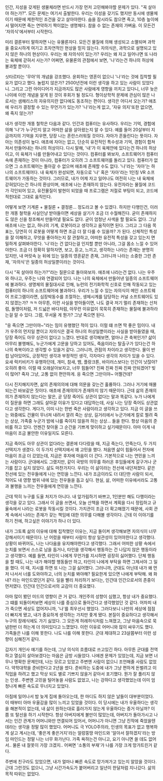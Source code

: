 인간, 지성을 갖게된 생물체라면 반드시 가장 먼저 고민해봐야할 문제가 있다. "꼭 살아야 하는가?". 모든 문제는 여기서 출발한다. 우리는 이성을 갖기도 했지만 동시에 생물체이기 때문에 제한적인 조건을 갖고 살아야한다. 숨을 잠시라도 참으면 죽고, 10층 높이에서 떨어지면 죽는 연약하기 짝이없는 생명체다. 참을 수 없는 존재의 가벼움. 이 모든건 '자의식'에서부터 시작한다.

미리 결론부터 말하자면 나는 유물론자다. 모든건 물질에 의해 생성되고 소멸되며 과학을 중요시하게 여기고 초자연적인 현상을 믿지 않는다. 자의식은, 과학으로 설명되고 있지 않은 하나의 현상이다. 우리는 왜 자의식이 있는가? 우리는 왜 자고 일어나면 또 나라는 육체에 갇혀서 사는가? 어쩌면, 유물론의 관점에서 보면, '나'라는건 하나의 허상에 불과할 뿐이다.

싯타르타는 '무아'의 개념을 강조했다. 윤회하는 영혼이 없으니 '나'라는 것에 집착할 필요가 없다고 했다. 놀랍지 않은가? 2500년전에 이런 생각을 하고 있는 사람이 있었다니. 그리고 그런 아이디어가 지금까지도 많은 사람에게 영향을 끼치고 있다니, 너무 늦은 나이에 이런 개념을 알게 된 것이 후회가 될 정도다. 형이상학적 문제에 관심이 많은 나로서는 샘해리스의 자유의지란 없다에도 동조하는 편이다. 생각은 어디서 오는가? 애초에 우리가 결정할 수 있는 무언가가 있는가? '나'라는게 없고, '자유 의지'또한 없으면, 왜 죽지 않는가?

내가 생각한 개똥 철학은 다음과 같다. 인간과 컴퓨터는 유사하다. 우리는 기억, 경험에 의해 '나'가 누구인지 알고 어떠한 삶을 살아왔는지 알 수 있다. 예를 들어 20살부터 지금까지의 기억을 지우면, 당장 나는 혼란스러워질 것이다. 자아가 흔들린다는 뜻이다. 자아는 의존성이 높다. 애초에 자아는 없고, 단순히 유전적인 특수성과 기억, 경험이 합쳐져서 만들어내는 하나의 허상이다. 다시 말해, '내'가 이 육체안에 있다는건 하나의 허상이고, 이 육체가 나를 만들어내고 있다는 것이다. 컴퓨터를 봐보자, 소프트웨어가 컴퓨터 속에 존재하는 것이 아니라, 컴퓨터가 오히려 그 소프트웨어를 돌리고 있다. 컴퓨터가 없으면 그 소프트웨어는 돌아갈 수 없으며 애초에 존재할 수도 없다. '나'라는 '자아'는 하나의 소프트웨어다. 내 육체가 완성되면, 자동으로 '나' 혹은 '자아'라는 1인칭 VR 소프트웨어가 가동하는 것이다. 그러므로, 내가 어제 자고 일어나도 여전히 나는 내 육체에 갇혀있다는건 하나의 환상이며, 애초에 나는 존재하지 않는다. 유전자라는 물질에 코드가 각인되어 있고, 유전물질이 발현이 되었을 때 프로그램은 저절로 부팅이 되고, 코드에 적힌대로 그대로 움직인다.

어떻게 보면 기계론 + 물질론 + 결정론... 정도라고 볼 수 있겠다. 하지만 다행인건, 이러한 개똥 철학을 사실인냥 받아들이면 세상을 살기가 조금 더 수월해진다. 굳이 존재하지도 않은 신을 창조해서 만들어낼 필요도 없다. 굳이 엄청난 사색을 할 필요도 없다. 그냥 애초에 나는 없고, 하나의 기계, 로봇이라고 생각하고 움직이면 된다. 그리고 그 다음 목표는, 당연히 이 로봇을 어떻게 하면 조금 더 잘 다룰 수 있을까? 가 된다. 신체적인 특성을 잘 이해하고, 무엇을 좋아하는지 잘 관찰하고, 어떠한 유전적 특성을 갖고 있는지 면밀하게 살펴봐야한다. '나'라는 건 없다는걸 인지할 뿐만 아니라, 그걸 몸소 느낄 수 있어야한다. 조금 더 정확히 말하자면, 보고, 듣고, 느끼고, 생각하는 나라는 존재는 분명히 있지만, 내 머릿속 눈 뒤에 있는 일종의 영혼같은 존재, 그러니까 나라는 소중한 그런 존재, '자의식'은 일종의 허상일뿐이라는 것이다.

다시 "꼭 살아야 하는가?"라는 질문으로 돌아와보자. 애초에 나라는건 없다. 나는 우주와 하나고, 우주는 나와 연결되어 있다. 나는 나의 육체에서 만들어낸 일종의 소프트웨어에 불과하다. 생명체의 물질대사로 인해, 뉴런의 전기화학적 신호로 인해 작동되고 있는 컴퓨터의 하나의 소프트웨어에 불과하다. 우리가 느낄 수 있는 자의식이 메인 소프트웨어 프로그램이라면, 심장박동수를 조절하는, 생체시계를 담당하는 커널 소프트웨어도 있지 않겠는가? ㅋㅋ 아무튼, 이런 사실을 받아들이면, 나도 결국 저기 멀리 존재하는 산처럼, 돌맹이처럼, 저 드넓은 바다처럼, 아무런 이유없이 묵묵히 존재하는 물질에 불과하라는걸 알 수 있다. 그럼, 무서울 게 뭔가? 그냥 죽으면 된다.

"응 죽으면 그만이야~"라는 밈이 유행했던 적이 있다. 이럴 떄 쓰면 딱 좋은 밈이다. 내가 우주의 먼지일 뿐이고 자의식은 결국 하나의 허상일뿐이라는 사실을 받아들였을 때, 당장 죽어도 아무 상관이 없다고 느꼈다. 반대로 생각해보면, 얼마나 큰 축복인가? 삶이 아무리 불행해도, 누군가에게 고문을 당하고 있어도, 죽음이라는 탈출구가 있다는건 하나의 축복이라고 생각할 수 있을거 같다. 그러니까, 관점의 차이라고 생각한다. 물이 반컵 남아있어도, 긍정적인 생각과 부정적인 생각, 각자마다 생각의 차이가 있을 수 있다. 요새 럭키비키가 유행하던데, 개미, 참새, 뱀, 플랑크톤, 바이러스보다는 인간이 낫잖아? 오히려 좋아. 이럴 때 오래살아보자고, 너무 힘들어? 진짜 진짜 진짜 진짜 안되겠어? 빚이 많어? 죽자 그냥, 고통 없이 편안하게. 응 죽으면 그만이야~ 어쩔건데?

다시 진지해지자면, 삶의 존재의의에 대해 의문을 갖는건 훌륭하다. 그러나 거기에 매몰되는건 바보같은 짓이다. 애초에 존재의의가 존재하지 않기 때문이다. 근데 삶의 존재의의가 존재하지 않는다는 말은, 곧 당장 죽어도 상관이 없다는 말과 똑같다. 누가 나에게 이 질문을 하면 그래도 살아갈 이유가 있다고 대답하는데, 사실 나는 당장 죽어도 상관없다고 생각한다. 게다가, 이미 나는 한번 죽은 사람이라고 생각하고 있다. 지금 이 글을 쓰는 와중에도 건물이 무너져 내려서 깔려 죽는 상상, 길거리에서 누군가에게 칼로 찔려 죽는 상상, 가족중 누군가 밤에 나를 죽이지 않을까 하는 상상... 들을 한다. 항상 마음의 준비를 하고 있다. 언젠간 찾아올 그 순간을 기쁘게 맞이하고 싶기때문이다. 아마 이게 내 마음이 조금 불안한 이유일지도 모른다.

지금 죽어도 아무 상관이 없다라는 결론에 다다랐을 때, 지금 죽는다, 안죽는다, 두 가지 선택지가 생겼다.  이 두가지 선택지에서 꽤 고민을 했다. 처음엔 삶이 힘들어서 전자에 마음이 조금 더 갔었는데, 지금은 후자에 마음이 더 간다. 기본적으로 나는 연민을 느끼는 사람이다. 군대에서도 그랬지만, 같이 국방의 의무를 하러온 후임들에게 갈구거나 군기를 잡고 싶지 않았다. 삶도 마찬가지다. 우리는 이 삶이라는 전선에 내던져졌다. 같은 전선에 있는 전우들에게 나는 연민을 느낀다. 내가 조금이라도 더 대단한 사람이 되서, 적어도 내 영향 범위 내에 있는 전우들을 돕고 싶다. 현실, 삶, 어떠한 이유에서라도 고통과 불행을 느끼는 전우들에게 연민을 느낀다.

근데 딱히 누구를 도울 처지가 아니다. 내 앞가림하기 바쁘고, 1인분만 해도 다행이라는 생각을 갖고 있다. 그래서 이 글을 쓰면서, 오늘 산책을 하면서 계획을 다시 정립하고 규율속에서 나라는 로봇을 작동시킬 것이다. 가치관이 조금 더 확고해졌기 때문에, 사회 관계 속에서 나라는 존재가 갖는 책임에 대한 의무를 다해볼 생각이다. 근데 이 이야기를 하기 전에, 하고싶은 이야기가 하나 더 있다.

내가 그토록 삶의 이유에 대해 집착했던 이유는, 지금 돌이켜 생각해보면 자의식이 너무 강해서이기 때문이다. 난 어렸을 때부터 사람이 항상 일관성이 있어야한다고 생각했다. 상황이 바뀌어도, 나는 나다움을 유지해야한다고 생각했다. 그래서 어떠한 상황 속에서 눈치를 보면서 스스로 남을 돕거나, 타인을 생각해서 행동하는 건 나답지 않은 행동이라고 생각했다. 예를 들면, 타인이 나에게 무언가를 지시하면 굉장히 싫어했다. 단체 행동을 할 때도, 나는 내가 해야할 행동들만 하고, 타인이 나에게 부탁을 하면 그제서야 그 일을 했다. 이 때, 지시를 하면 또 나는 그걸 싫어했다. 그러니까, 군대도 아닌데 내가 왜 먼저 나서서 너를 도와야하고, 너의 눈치를 봐야해? 필요한게 있으면 나에게 부탁해. 왜 화내? 라는 마인드였던거 같다. 일을 빨리 처리하기 보다는, 인간대 인간으로서의 존중이 먼저였다. 인간대 인간으로서의 교감이 더 중요했다.

아마 많이 봤던 미드의 영향이 큰 거 같다. 개인주의 성향이 심했고, 항상 내가 중요했다. 그 떄를 되돌이켜보면 세상이 나를 중심으로 돌아간다고 생각했었던 것 같다. 어차피 내가 죽으면 세상도 없어지니까, '나'를 최우선시 했었다. 그러다보니 나만의 세상에 점점 더 빠지게 됐고, 내가 중요하게 생각하는 가치만 좇게 됐다. 본질이 중요하다고 생각해서 누구의 장례식에도 가기 싫었다. 그 모든게 허례허식처럼 느껴졌고, 그냥 마음속으로 묵념한번 더 하는게 더 의미있다고 느꼈었다. 이런 이유로 어머니와 많이 싸우기도 했다. 가족들은 나를 이해 못한다. 나도 나를 이해 못한다. 군대 제대하고 23살쯤부터 이런 성향이 심해진거 같다.

갑자기 개인사 얘기를 하는데, 그냥 의식의 흐름대로 쓰고있긴 하다. 아무튼 군대를 전역하고 열심히 살아보겠다는 마음은 금방 시들었다. 나에겐 문제가 있었는데, 지금 보면 너무나 명확한 문제인데, 나는 모르고 있었고 주변엔 사람이 없으니 조언해줄 사람도 없었다. 약학대학을 준비한다고 2년을 썼다. 준비하는 도중에 내가 그냥 편하게 돈벌려고 이 직업을 하려고 했고 막상 되도 별로 기쁘지 않을거 같아서 포기했다. 뭔가 잘 풀리지 않는 인생.. 주변엔 고민을 털어놓을 사람도 없었고, 나는 강하다고 생각했었는데 이미 엄청나게 빠른 속도로 무너지고 있었다.

아침에 일어나서 밤 늦게 집에 돌아오는데, 한 마디도 하지 않은 날들이 대부분이었다. 이 때부터 아마 우울감을 많이 느끼고 있었을 것이다. 이 당시에는 내가 우울하다는 생각을 해본적이 없는데, 내 삶이 원하는대로 흘러가지 않는게 우울하다는 증거 아닐까? 이쯤 또 탈선을 하기 시작한다. 항상 아버지에게 불만이 많았는데, 아버지가 돌아가시고 나서는 인간 관계가 어머니와만 연결되어 있어서, 어머니가 아니면 그냥 진작에 죽었을텐데라는 생각을 정말 많이 했었다. 어머니도 극 YOLO주의라, 인생의 목표가 없고 행복하게 살고 계시는데, '좋은게 좋은거지'라는 얼렁뚱땅 마인드와 '알아서 잘하겠지'라는 방임 마인드는 정말 나는 너무 화가난다. 가족 욕하는건 아니고, 요기 아니면 쓸 데도 없어서.. 물론 내 잘못이 가장 크겠지.. 어쩌면 '소통의 부재'가 나를 가장 크게 망가트린거 같다.

주변에 친구라도 있었으면, 내가 얼마나 빠른 속도로 망가져가고 있는지 알았을 것이다. 근데 그런것도 없으니, 그냥 시간가속도가 붙어버리고 일년이 한달처럼 지나갔다. 삶의 목적 따위는 없었다. 